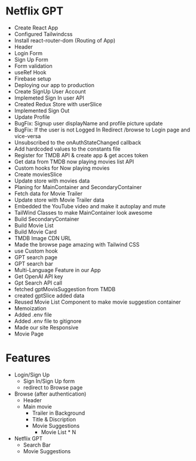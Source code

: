 # Netflix GPT

- Create React App
- Configured Tailwindcss
- Install react-router-dom (Routing of App)
- Header
- Login Form
- Sign Up Form
- Form validation
- useRef Hook
- Firebase setup
- Deploying our app to production
- Create SignUp User Account
- Implemeted Sign In user API
- Created Redux Store with userSlice
- Implemented Sign Out
- Update Profile
- BugFix: Signup user displayName and profile picture update
- BugFix: If the user is not Logged In Redirect /browse to Login page and vice-versa
- Unsubscribed to the onAuthStateChanged callback
- Add hardcoded values to the constants file
- Register for TMDB API & create app & get acces token
- Get data from TMDB now playing movies list API
- Custom hooks for Now playing movies
- Create moviesSlice
- Update store with movies data
- Planing for MainContainer and SecondaryContainer
- Fetch data for Movie Trailer
- Update store with Movie Trailer data
- Embedded the YouTube video and make it autoplay and mute
- TailWind Classes to make MainContainer look awesome
- Build SecondaryContainer
- Build Movie List
- Build Movie Card
- TMDB Image CDN URL
- Made the browse page amazing with Tailwind CSS
- use Custom hook
- GPT search page
- GPT search bar
- Multi-Language Feature in our App
- Get OpenAI API key
- Gpt Search API call
- fetched gptMovisSuggestion from TMDB
- created gptSlice added data
- Reused Movie List Component to make movie suggestion container
- Memoization
- Added .env file
- Added .env file to gitignore
- Made our site Responsive
- Movie Page

# Features

- Login/Sign Up
  - Sign In/Sign Up form
  - redirect to Browse page
- Browse (after authentication)
  - Header
  - Main movie
    - Trailer in Background
    - Title & Discription
    - Movie Suggestions
      - Movie List \* N
- Netflix GPT
  - Search Bar
  - Movie Suggestions
